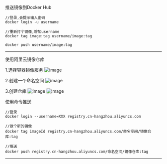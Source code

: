 推送镜像到Docker Hub

    //登录,会提示输入密码
    docker login -u username
    
    //重新打个镜像,增加username
    docker tag image:tag username/image:tag
    
    docker push username/image:tag

---

使用阿里云镜像仓库

1.选择容器镜像服务
![image](https://user-images.githubusercontent.com/4274041/87323106-e784e500-c560-11ea-9dd8-a0058a18b4e2.png)

2.创建一个命名空间
![image](https://user-images.githubusercontent.com/4274041/87323172-008d9600-c561-11ea-8a9a-e4451a732fb5.png)

3.创建仓库
![image](https://user-images.githubusercontent.com/4274041/87323275-2450dc00-c561-11ea-917e-053d22409316.png)
![image](https://user-images.githubusercontent.com/4274041/87323348-3c286000-c561-11ea-8941-b0d0be5c7994.png)

使用命令推送

    //登录
    docker login --username=XXX registry.cn-hangzhou.aliyuncs.com
    
    //做个新的镜像
    docker tag imageId registry.cn-hangzhou.aliyuncs.com/命名空间/镜像仓库:tag
    
    //推送
    docker push registry.cn-hangzhou.aliyuncs.com/命名空间/镜像仓库:tag

---
